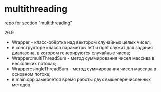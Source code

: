 # multithreading
repo for section "multithreading"

26.9
 - Wrapper - класс-обёртка над вектором случайных целых чисел;
 - в конструкторе класса параметры left и right служат для задания диапазона, в котором генерируются случайные числа;
 - Wrapper::multiThreadSum - метод суммирования чисел массива в нескольких потоках;
 - Wrapper::singleThreadSum - метод суммирования чисел массива в основном потоке;
 - в main.cpp замеряется время работы двух вышеперечисленных методов.
